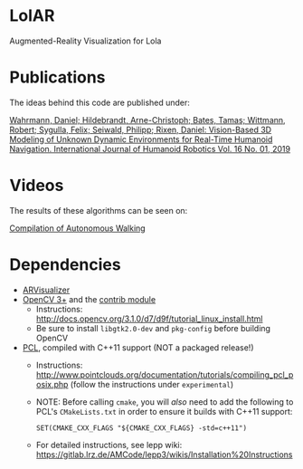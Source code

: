 # LolAR

Augmented-Reality Visualization for Lola

# Publications

The ideas behind this code are published under:

[Wahrmann, Daniel; Hildebrandt, Arne-Christoph; Bates, Tamas; Wittmann, Robert; Sygulla, Felix; Seiwald, Philipp; Rixen, Daniel: Vision-Based 3D Modeling of Unknown Dynamic Environments for Real-Time Humanoid Navigation. International Journal of Humanoid Robotics Vol. 16 No. 01, 2019](http://mediatum.ub.tum.de/node?id=1435457)

# Videos

The results of these algorithms can be seen on:

[Compilation of Autonomous Walking](https://youtu.be/EeDR1UNDpIY)

# Dependencies

* [ARVisualizer](https://github.com/am-lola/ARVisualizer)
* [OpenCV 3+](http://opencv.org/) and the [contrib module](https://github.com/Itseez/opencv_contrib)
  * Instructions: http://docs.opencv.org/3.1.0/d7/d9f/tutorial_linux_install.html
  * Be sure to install `libgtk2.0-dev` and `pkg-config` before building OpenCV
* [PCL](http://pointclouds.org/), compiled with C++11 support (NOT a packaged release!)
  * Instructions: http://www.pointclouds.org/documentation/tutorials/compiling_pcl_posix.php (follow the instructions under `experimental`)
  * NOTE: Before calling `cmake`, you will *also* need to add the following to PCL's `CMakeLists.txt` in order to ensure it builds with C++11 support:

      `SET(CMAKE_CXX_FLAGS "${CMAKE_CXX_FLAGS} -std=c++11")`
  * For detailed instructions, see lepp wiki: https://gitlab.lrz.de/AMCode/lepp3/wikis/Installation%20Instructions
